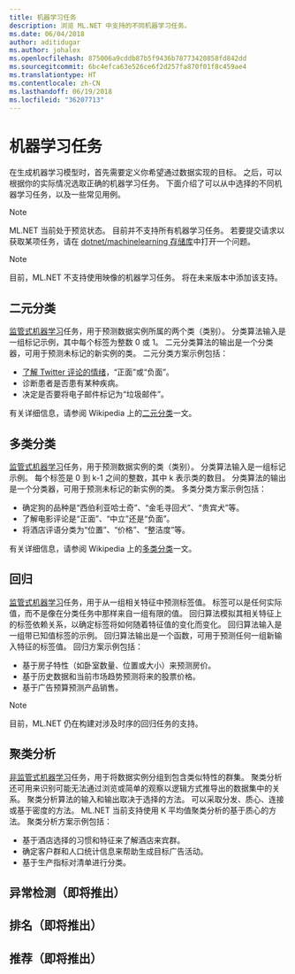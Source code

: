 ```yaml
---
title: 机器学习任务
description: 浏览 ML.NET 中支持的不同机器学习任务。
ms.date: 06/04/2018
author: aditidugar
ms.author: johalex
ms.openlocfilehash: 875006a9cddb87b5f9436b78773420858fd842dd
ms.sourcegitcommit: 6bc4efca63e526ce6f2d257fa870f01f8c459ae4
ms.translationtype: HT
ms.contentlocale: zh-CN
ms.lasthandoff: 06/19/2018
ms.locfileid: "36207713"
---
```

# <a name="machine-learning-tasks"></a>机器学习任务

在生成机器学习模型时，首先需要定义你希望通过数据实现的目标。 之后，可以根据你的实际情况选取正确的机器学习任务。 下面介绍了可以从中选择的不同机器学习任务，以及一些常见用例。 

> [!NOTE]
> ML.NET 当前处于预览状态。 目前并不支持所有机器学习任务。 若要提交请求以获取某项任务，请在 [dotnet/machinelearning 存储库](https://github.com/dotnet/machinelearning/issues)中打开一个问题。

> [!NOTE]
> 目前，ML.NET 不支持使用映像的机器学习任务。 将在未来版本中添加该支持。 

## <a name="binary-classification"></a>二元分类

[监管式机器学习](glossary.md#supervised-machine-learning)任务，用于预测数据实例所属的两个类（类别）。 分类算法输入是一组标记示例，其中每个标签为整数 0 或 1。 二元分类算法的输出是一个分类器，可用于预测未标记的新实例的类。 二元分类方案示例包括：

* [了解 Twitter 评论的情绪](../tutorials/sentiment-analysis.md)，“正面”或“负面”。
* 诊断患者是否患有某种疾病。
* 决定是否要将电子邮件标记为“垃圾邮件”。

有关详细信息，请参阅 Wikipedia 上的[二元分类](https://en.wikipedia.org/wiki/Binary_classification)一文。

## <a name="multiclass-classification"></a>多类分类

[监管式机器学习](glossary.md#supervised-machine-learning)任务，用于预测数据实例的类（类别）。 分类算法输入是一组标记示例。 每个标签是 0 到 k-1 之间的整数，其中 k 表示类的数目。 分类算法的输出是一个分类器，可用于预测未标记的新实例的类。 多类分类方案示例包括：

* 确定狗的品种是“西伯利亚哈士奇”、“金毛寻回犬”、“贵宾犬”等。
* 了解电影评论是“正面”、“中立”还是“负面”。
* 将酒店评语分类为“位置”、“价格”、“整洁度”等。

有关详细信息，请参阅 Wikipedia 上的[多类分类](https://en.wikipedia.org/wiki/Multiclass_classification)一文。

## <a name="regression"></a>回归

[监管式机器学习](glossary.md#supervised-machine-learning)任务，用于从一组相关特征中预测标签值。 标签可以是任何实际值，而不是像在分类任务中那样来自一组有限的值。 回归算法模拟其相关特征上的标签依赖关系，以确定标签将如何随着特征值的变化而变化。 回归算法输入是一组带已知值标签的示例。 回归算法输出是一个函数，可用于预测任何一组新输入特征的标签值。 回归方案示例包括：

* 基于房子特性（如卧室数量、位置或大小）来预测房价。
* 基于历史数据和当前市场趋势预测将来的股票价格。
* 基于广告预算预测产品销售。

> [!NOTE]
> 目前，ML.NET 仍在构建对涉及时序的回归任务的支持。

## <a name="clustering"></a>聚类分析

[非监管式机器学习](glossary.md#unsupervised-machine-learning)任务，用于将数据实例分组到包含类似特性的群集。 聚类分析还可用来识别可能无法通过浏览或简单的观察以逻辑方式推导出的数据集中的关系。 聚类分析算法的输入和输出取决于选择的方法。 可以采取分发、质心、连接或基于密度的方法。 ML.NET 当前支持使用 K 平均值聚类分析的基于质心的方法。 聚类分析方案示例包括：

* 基于酒店选择的习惯和特征来了解酒店来宾群。
* 确定客户群和人口统计信息来帮助生成目标广告活动。
* 基于生产指标对清单进行分类。

## <a name="anomaly-detection-coming-soon"></a>异常检测（即将推出）

## <a name="ranking-coming-soon"></a>排名（即将推出）

## <a name="recommendation-coming-soon"></a>推荐（即将推出）


